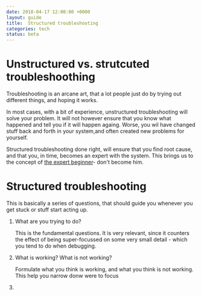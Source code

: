 ```yaml
---
date: 2018-04-17 12:00:00 +0000
layout: guide
title:  Structured troubleshooting
categories: tech
status: beta
---
```


Unstructured vs. strutcuted troubleshoothing
=========================================

Troubleshooting is an arcane art, that a lot people just do by trying out different things, and hoping it works.

In most cases, with a bit of experience, unstructured troubleshooting will solve your problem. It will not however ensure that you know what happened and tell you if it will happen againg. Worse, you wil have changed stuff back and forth in your system,and often created new problems for yourself.

Structured troubleshooting done right, will ensure that you find root cause, and that you, in time, becomes an expert with the system. This brings us to the concept of [the expert beginner](https://daedtech.com/how-developers-stop-learning-rise-of-the-expert-beginner)- don't become him.

Structured troubleshooting
======================

This is basically a series of questions, that should guide you whenever you get stuck or stuff start acting up.

1. What are you trying to do?

    This is the fundamental questions. It is very relevant, since it counters the effect of being super-focussed on some very small detail - which you tend to do when debugging.
    
2. What is working? What is not working?

    Formulate what you think is working, and what you think is not working. This help you narrow donw were to focus
    
3. 
